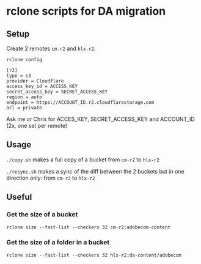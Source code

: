 # rclone scripts for DA migration

## Setup

Create 2 remotes `cm-r2` and `hlx-r2`: 

`rclone config`

```
[r2]
type = s3
provider = Cloudflare
access_key_id = ACCESS_KEY
secret_access_key = SECRET_ACCESS_KEY
region = auto
endpoint = https://ACCOUNT_ID.r2.cloudflarestorage.com
acl = private
```

Ask me or Chris for ACCES_KEY, SECRET_ACCESS_KEY and ACCOUNT_ID (2x, one set per remote)

## Usage

`./copy.sh` makes a full copy of a bucket from `cm-r2` to `hlx-r2`

`./resync.sh` makes a sync of the diff between the 2 buckets but in one direction only: from `cm-r2` to `hlx-r2`

## Useful

### Get the size of a bucket

```
rclone size --fast-list --checkers 32 cm-r2:adobecom-content
```

### Get the size of a folder in a bucket

```
rclone size --fast-list --checkers 32 hlx-r2:da-content/adobecom 
```